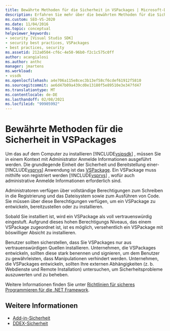 ```yaml
---
title: Bewährte Methoden für die Sicherheit in VSPackages | Microsoft-Dokumentation
description: Erfahren Sie mehr über die bewährten Methoden für die Sicherheit in einem VSPackage, die grundlegende Einheit der Sicherheit und Bereitstellung für eine Visual Studio-Anwendung.
ms.custom: SEO-VS-2020
ms.date: 11/04/2016
ms.topic: conceptual
helpviewer_keywords:
- security [Visual Studio SDK]
- security best practices, VSPackages
- best practices, security
ms.assetid: 212a0504-cf6c-4e50-96b0-f2c1c575c0ff
author: acangialosi
ms.author: anthc
manager: jmartens
ms.workload:
- vssdk
ms.openlocfilehash: a4e706a115e8cec3b13ef58cf6cdef61912f5810
ms.sourcegitcommit: ae6d47b09a439cd0e13180f5e89510e3e347fd47
ms.translationtype: MT
ms.contentlocale: de-DE
ms.lasthandoff: 02/08/2021
ms.locfileid: "99905992"
---
```

# <a name="best-practices-for-security-in-vspackages"></a>Bewährte Methoden für die Sicherheit in VSPackages
Um das auf dem Computer zu installieren [!INCLUDE[vsipsdk](../../extensibility/includes/vsipsdk_md.md)] , müssen Sie in einem Kontext mit Administrator Anmelde Informationen ausgeführt werden. Die grundlegende Einheit der Sicherheit und Bereitstellung einer- [!INCLUDE[vsprvs](../../code-quality/includes/vsprvs_md.md)] Anwendung ist das [VSPackage](../../extensibility/internals/vspackages.md). Ein VSPackage muss mithilfe von registriert werden [!INCLUDE[vsprvs](../../code-quality/includes/vsprvs_md.md)] , wofür auch administrative Anmelde Informationen erforderlich sind.

 Administratoren verfügen über vollständige Berechtigungen zum Schreiben in die Registrierung und das Dateisystem sowie zum Ausführen von Code. Sie müssen über diese Berechtigungen verfügen, um ein VSPackage zu entwickeln, bereitzustellen oder zu installieren.

 Sobald Sie installiert ist, wird ein VSPackage als voll vertrauenswürdig eingestuft. Aufgrund dieses hohen Berechtigungs Niveaus, das einem VSPackage zugeordnet ist, ist es möglich, versehentlich ein VSPackage mit böswilliger Absicht zu installieren.

 Benutzer sollten sicherstellen, dass Sie VSPackages nur aus vertrauenswürdigen Quellen installieren. Unternehmen, die VSPackages entwickeln, sollten diese stark benennen und signieren, um dem Benutzer zu gewährleisten, dass Manipulationen verhindert werden. Unternehmen, die VSPackages entwickeln, sollten Ihre externen Abhängigkeiten (z. b. Webdienste und Remote Installation) untersuchen, um Sicherheitsprobleme auszuwerten und zu beheben.

 Weitere Informationen finden Sie unter [Richtlinien für sicheres Programmieren für die .NET Framework](/previous-versions/visualstudio/visual-studio-2008/d55zzx87(v=vs.90)).

## <a name="see-also"></a>Weitere Informationen
- [Add-in-Sicherheit](/previous-versions/1326zbk3(v=vs.140))
- [DDEX-Sicherheit](/previous-versions/bb163703(v=vs.140))
